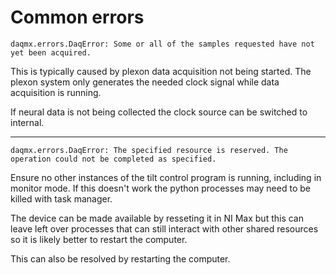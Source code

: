 
# Common errors

`daqmx.errors.DaqError: Some or all of the samples requested have not yet been acquired.`

This is typically caused by plexon data acquisition not being started. The plexon system only generates the needed clock signal while data acquisition is running.

If neural data is not being collected the clock source can be switched to internal.

---

`daqmx.errors.DaqError: The specified resource is reserved. The operation could not be completed as specified.`

Ensure no other instances of the tilt control program is running, including in monitor mode. If this doesn't work the python processes may need to be killed with task manager.

The device can be made available by resseting it in NI Max but this can leave left over processes that can still interact with other shared resources so it is likely better to restart the computer.

This can also be resolved by restarting the computer.
